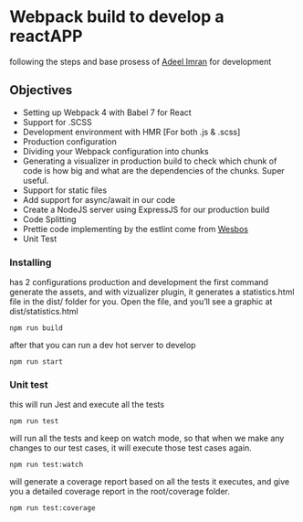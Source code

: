 # Webpack build to develop a reactAPP
following the steps and base prosess of [Adeel Imran](https://medium.freecodecamp.org/how-to-combine-webpack-4-and-babel-7-to-create-a-fantastic-react-app-845797e036ff) for development 
## Objectives
* Setting up Webpack 4 with Babel 7 for React
* Support for .SCSS
* Development environment with HMR [For both .js & .scss]
* Production configuration
* Dividing your Webpack configuration into chunks
* Generating a visualizer in production build to check which chunk of code is how big and what are the dependencies of the chunks. Super useful.
* Support for static files
* Add support for async/await in our code
* Create a NodeJS server using ExpressJS for our production build
* Code Splitting
* Prettie code implementing by the estlint come from [Wesbos](https://github.com/wesbos/eslint-config-wesbos)
* Unit Test 

### Installing
has 2 configurations production and development
the first command generate the assets, and with vizualizer plugin, it generates a statistics.html file in the dist/ folder for you. Open the file, and you’ll see a graphic at dist/statistics.html
```
npm run build
```
after that you can run a dev hot server to develop
```
npm run start
```
### Unit test 
this will run Jest and execute all the tests
```
npm run test 
```
 will run all the tests and keep on watch mode, so that when we make any changes to our test cases, it will execute those test cases again.
```
npm run test:watch
```

will generate a coverage report based on all the tests it executes, and give you a detailed coverage report in the root/coverage folder.
```
npm run test:coverage 
```
